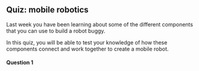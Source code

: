 [comment]: # (
Feedback Author: Normally lead educator
)

## Quiz: mobile robotics

Last week you have been learning about some of the different components that you can use to build a robot buggy. 

In this quiz, you will be able to test your knowledge of how these components connect and work together to create a mobile robot.

#### Question 1

